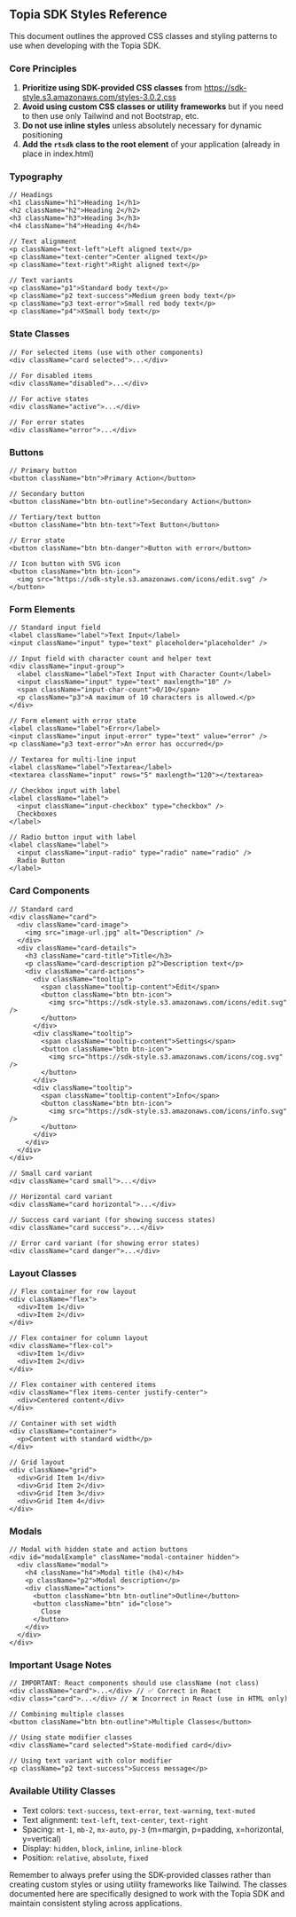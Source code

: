 ## Topia SDK Styles Reference

This document outlines the approved CSS classes and styling patterns to use when developing with the Topia SDK.

### Core Principles

1. **Prioritize using SDK-provided CSS classes** from https://sdk-style.s3.amazonaws.com/styles-3.0.2.css
2. **Avoid using custom CSS classes or utility frameworks** but if you need to then use only Tailwind and not Bootstrap, etc.
3. **Do not use inline styles** unless absolutely necessary for dynamic positioning
4. **Add the `rtsdk` class to the root element** of your application (already in place in index.html)

### Typography

```tsx
// Headings
<h1 className="h1">Heading 1</h1>
<h2 className="h2">Heading 2</h2>
<h3 className="h3">Heading 3</h3>
<h4 className="h4">Heading 4</h4>

// Text alignment
<p className="text-left">Left aligned text</p>
<p className="text-center">Center aligned text</p>
<p className="text-right">Right aligned text</p>

// Text variants
<p className="p1">Standard body text</p>
<p className="p2 text-success">Medium green body text</p>
<p className="p3 text-error">Small red body text</p>
<p className="p4">XSmall body text</p>
```

### State Classes

```tsx
// For selected items (use with other components)
<div className="card selected">...</div>

// For disabled items
<div className="disabled">...</div>

// For active states
<div className="active">...</div>

// For error states
<div className="error">...</div>
```

### Buttons

```tsx
// Primary button
<button className="btn">Primary Action</button>

// Secondary button
<button className="btn btn-outline">Secondary Action</button>

// Tertiary/text button
<button className="btn btn-text">Text Button</button>

// Error state
<button className="btn btn-danger">Button with error</button>

// Icon button with SVG icon
<button className="btn btn-icon">
  <img src="https://sdk-style.s3.amazonaws.com/icons/edit.svg" />
</button>

```

### Form Elements

```tsx
// Standard input field
<label className="label">Text Input</label>
<input className="input" type="text" placeholder="placeholder" />

// Input field with character count and helper text
<div className="input-group">
  <label className="label">Text Input with Character Count</label>
  <input className="input" type="text" maxlength="10" />
  <span className="input-char-count">0/10</span>
  <p className="p3">A maximum of 10 characters is allowed.</p>
</div>

// Form element with error state
<label className="label">Error</label>
<input className="input input-error" type="text" value="error" />
<p className="p3 text-error">An error has occurred</p>

// Textarea for multi-line input
<label className="label">Textarea</label>
<textarea className="input" rows="5" maxlength="120"></textarea>

// Checkbox input with label
<label className="label">
  <input className="input-checkbox" type="checkbox" />
  Checkboxes
</label>

// Radio button input with label
<label className="label">
  <input className="input-radio" type="radio" name="radio" />
  Radio Button
</label>
```

### Card Components

```tsx
// Standard card
<div className="card">
  <div className="card-image">
    <img src="image-url.jpg" alt="Description" />
  </div>
  <div className="card-details">
    <h3 className="card-title">Title</h3>
    <p className="card-description p2">Description text</p>
    <div className="card-actions">
      <div className="tooltip">
        <span className="tooltip-content">Edit</span>
        <button className="btn btn-icon">
          <img src="https://sdk-style.s3.amazonaws.com/icons/edit.svg" />
        </button>
      </div>
      <div className="tooltip">
        <span className="tooltip-content">Settings</span>
        <button className="btn btn-icon">
          <img src="https://sdk-style.s3.amazonaws.com/icons/cog.svg" />
        </button>
      </div>
      <div className="tooltip">
        <span className="tooltip-content">Info</span>
        <button className="btn btn-icon">
          <img src="https://sdk-style.s3.amazonaws.com/icons/info.svg" />
        </button>
      </div>
    </div>
  </div>
</div>

// Small card variant
<div className="card small">...</div>

// Horizontal card variant
<div className="card horizontal">...</div>

// Success card variant (for showing success states)
<div className="card success">...</div>

// Error card variant (for showing error states)
<div className="card danger">...</div>
```

### Layout Classes

```tsx
// Flex container for row layout
<div className="flex">
  <div>Item 1</div>
  <div>Item 2</div>
</div>

// Flex container for column layout
<div className="flex-col">
  <div>Item 1</div>
  <div>Item 2</div>
</div>

// Flex container with centered items
<div className="flex items-center justify-center">
  <div>Centered content</div>
</div>

// Container with set width
<div className="container">
  <p>Content with standard width</p>
</div>

// Grid layout
<div className="grid">
  <div>Grid Item 1</div>
  <div>Grid Item 2</div>
  <div>Grid Item 3</div>
  <div>Grid Item 4</div>
</div>
```

### Modals

```tsx
// Modal with hidden state and action buttons
<div id="modalExample" className="modal-container hidden">
  <div className="modal">
    <h4 className="h4">Modal title (h4)</h4>
    <p className="p2">Modal description</p>
    <div className="actions">
      <button className="btn btn-outline">Outline</button>
      <button className="btn" id="close">
        Close
      </button>
    </div>
  </div>
</div>
```

### Important Usage Notes

```tsx
// IMPORTANT: React components should use className (not class)
<div className="card">...</div> // ✅ Correct in React
<div class="card">...</div> // ❌ Incorrect in React (use in HTML only)

// Combining multiple classes
<button className="btn btn-outline">Multiple Classes</button>

// Using state modifier classes
<div className="card selected">State-modified card</div>

// Using text variant with color modifier
<p className="p2 text-success">Success message</p>
```

### Available Utility Classes

- Text colors: `text-success`, `text-error`, `text-warning`, `text-muted`
- Text alignment: `text-left`, `text-center`, `text-right`
- Spacing: `mt-1`, `mb-2`, `mx-auto`, `py-3` (m=margin, p=padding, x=horizontal, y=vertical)
- Display: `hidden`, `block`, `inline`, `inline-block`
- Position: `relative`, `absolute`, `fixed`

Remember to always prefer using the SDK-provided classes rather than creating custom styles or using utility frameworks like Tailwind. The classes documented here are specifically designed to work with the Topia SDK and maintain consistent styling across applications.
